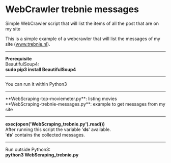# WebCrawler trebnie messages
Simple WebCrawler script that will list the items of all the post that are on my site

This is a simple example of a webcrawler that will list the messages of my site (www.trebnie.nl).
<hr>
<b>Prerequisite</b><br>
BeautifulSoup4:<br>
<b>sudo pip3 install BeautifulSoup4</b>
<hr>
You can run it within Python3<br>
<hr>
**WebScraping-top-moviemeter.py**: listing movies<br>
**WebScraping-trebnie-messages.py**: example to get messages from my site<br>
<hr>

<b>exec(open('WebScraping_trebnie.py').read())</b><br>
After running this script the variable '<b>ds</b>' available.<br>
'<b>ds</b>' contains the collected messages.
<hr>
Run outside Python3: <br>
<b>python3 WebScraping_trebnie.py</b>
